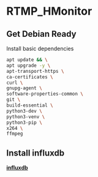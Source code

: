 # RTMP_HMonitor

## Get Debian Ready

Install basic dependencies

```sh
apt update && \
apt upgrade -y \
apt-transport-https \
ca-certificates \
curl \
gnupg-agent \
software-properties-common \
git \
build-essential \
python3-dev \
python3-venv \
python3-pip \
x264 \
ffmpeg
```

## Install influxdb

**[influxdb](https://www.influxdata.com/)**

